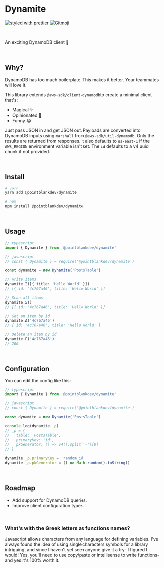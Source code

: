 # Dynamite

[![styled with prettier](https://img.shields.io/badge/styled_with-prettier-ff69b4.svg)](https://github.com/prettier/prettier)
<a href="https://gitmoji.dev">
<img  style="border-radius: 3px;" src="https://img.shields.io/badge/gitmoji-%20😜%20😍-FFDD67.svg?style=flat-square" alt="Gitmoji">
</a>

<br/>

An exciting DynamoDB client 🧨

<br/>

## Why?

DynamoDB has too much boilerplate. This makes it better. Your teammates will love it.

This library extends `@aws-sdk/client-dynamodb`to create a minimal client that's:

- Magical ✨
- Opinionated 🧠
- Funny 😂

Just pass JSON in and get JSON out. Payloads are converted into DynamoDB inputs using `marshall` from `@aws-sdk/util-dynamodb`. Only the results are returned from responses. It also defaults to `us-east-1` if the `AWS_REGION` environment variable isn't set. The `id` defaults to a v4 uuid chunk if not provided.

<br/>

## Install

```bash
# yarn
yarn add @pointblankdev/dynamite

# npm
npm install @pointblankdev/dynamite
```

<br/>

## Usage

```ts
// typescript
import { Dynamite } from '@pointblankdev/dynamite'

// javascript
// const { Dynamite } = require('@pointblankdev/dynamite')

const dynamite = new Dynamite('PostsTable')

// Write items
dynamite.Ξ([{ title: 'Hello World' }])
// [{ id: '4c767a46', title: 'Hello World' }]

// Scan all items
dynamite.Σ()
// [{ id: '4c767a46', title: 'Hello World' }]

// Get an item by id
dynamite.Δ('4c767a46')
// { id: '4c767a46', title: 'Hello World' }

// Delete an item by id
dynamite.Γ('4c767a46')
// 200
```

<br/>

## Configuration

You can edit the config like this:

```ts
// typescript
import { Dynamite } from '@pointblankdev/dynamite'

// javascript
// const { Dynamite } = require('@pointblankdev/dynamite')

const dynamite = new Dynamite('PostsTable')

console.log(dynamite._ρ)
// _ρ = {
//   table: 'PostsTable',
//   primaryKey: 'id',
//   pkGenerator: () => v4().split('-')[0]
// }

dynamite._ρ.primaryKey = 'random_id'
dynamite._ρ.pkGenerator = () => Math.random().toString()
```

<br/>

## Roadmap

- Add support for DynamoDB queries.
- Improve client configuration types.

<br/>

### What's with the Greek letters as functions names?

Javascript allows characters from any language for defining variables. I've always found the idea of using single characters symbols for a library intriguing, and since I haven't yet seen anyone give it a try- I figured I would! Yes, you'll need to use copy/paste or intellisense to write functions- and yes it's 100% worth it.
